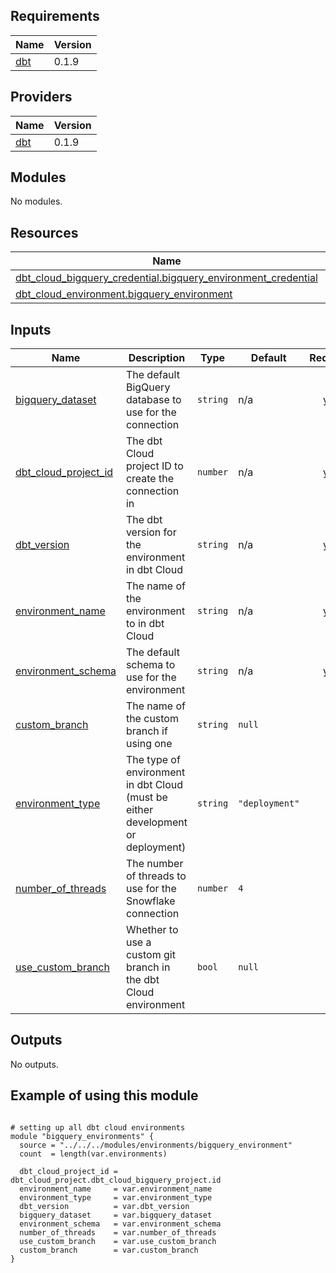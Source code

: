 <!-- BEGIN_TF_DOCS -->
## Requirements

| Name | Version |
|------|---------|
| <a name="requirement_dbt"></a> [dbt](#requirement\_dbt) | 0.1.9 |

## Providers

| Name | Version |
|------|---------|
| <a name="provider_dbt"></a> [dbt](#provider\_dbt) | 0.1.9 |

## Modules

No modules.

## Resources

| Name | Type |
|------|------|
| [dbt_cloud_bigquery_credential.bigquery_environment_credential](https://registry.terraform.io/providers/GtheSheep/dbt-cloud/0.1.9/docs/resources/cloud_bigquery_credential) | resource |
| [dbt_cloud_environment.bigquery_environment](https://registry.terraform.io/providers/GtheSheep/dbt-cloud/0.1.9/docs/resources/cloud_environment) | resource |

## Inputs

| Name | Description | Type | Default | Required |
|------|-------------|------|---------|:--------:|
| <a name="input_bigquery_dataset"></a> [bigquery\_dataset](#input\_bigquery\_dataset) | The default BigQuery database to use for the connection | `string` | n/a | yes |
| <a name="input_dbt_cloud_project_id"></a> [dbt\_cloud\_project\_id](#input\_dbt\_cloud\_project\_id) | The dbt Cloud project ID to create the connection in | `number` | n/a | yes |
| <a name="input_dbt_version"></a> [dbt\_version](#input\_dbt\_version) | The dbt version for the environment in dbt Cloud | `string` | n/a | yes |
| <a name="input_environment_name"></a> [environment\_name](#input\_environment\_name) | The name of the environment to in dbt Cloud | `string` | n/a | yes |
| <a name="input_environment_schema"></a> [environment\_schema](#input\_environment\_schema) | The default schema to use for the environment | `string` | n/a | yes |
| <a name="input_custom_branch"></a> [custom\_branch](#input\_custom\_branch) | The name of the custom branch if using one | `string` | `null` | no |
| <a name="input_environment_type"></a> [environment\_type](#input\_environment\_type) | The type of environment in dbt Cloud (must be either development or deployment) | `string` | `"deployment"` | no |
| <a name="input_number_of_threads"></a> [number\_of\_threads](#input\_number\_of\_threads) | The number of threads to use for the Snowflake connection | `number` | `4` | no |
| <a name="input_use_custom_branch"></a> [use\_custom\_branch](#input\_use\_custom\_branch) | Whether to use a custom git branch in the dbt Cloud environment | `bool` | `null` | no |

## Outputs

No outputs.

## Example of using this module 
``` hcl

# setting up all dbt cloud environments
module "bigquery_environments" {
  source = "../../../modules/environments/bigquery_environment"
  count  = length(var.environments)

  dbt_cloud_project_id = dbt_cloud_project.dbt_cloud_bigquery_project.id
  environment_name     = var.environment_name
  environment_type     = var.environment_type
  dbt_version          = var.dbt_version
  bigquery_dataset     = var.bigquery_dataset
  environment_schema   = var.environment_schema
  number_of_threads    = var.number_of_threads
  use_custom_branch    = var.use_custom_branch
  custom_branch        = var.custom_branch
}
``` 

<!-- END_TF_DOCS -->
